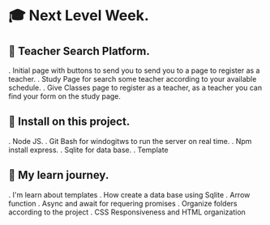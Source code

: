 # :mortar_board: Next Level Week. 

## :orange_book: Teacher Search Platform.

. Initial page with buttons to send you to send you to a page to register as a teacher.
. Study Page for search some teacher according to your available schedule.
. Give Classes page to register as a teacher, as a teacher you can find your form on the study page.

## :green_book: Install on this project.

. Node JS.
. Git Bash for windogitws to run the server on real time.
. Npm install express.
. Sqlite for data base.
. Template

## :blue_book: My learn journey.

. I'm learn about templates
. How create a data base using Sqlite
. Arrow function
. Async and await for requering promises
. Organize folders according to the project
. CSS Responsiveness and HTML organization